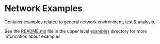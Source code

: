 # Network Examples

Contains examples related to general network environment, test & analysis.

See the [README.md](../README.md) file in the upper level [examples](../) directory for more information about examples.
